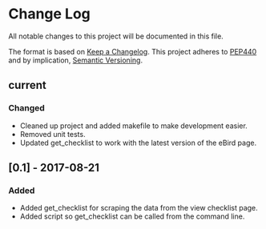 # Change Log
All notable changes to this project will be documented in this file.

The format is based on [Keep a Changelog](http://keepachangelog.com/).
This project adheres to [PEP440](https://www.python.org/dev/peps/pep-0440/)
and by implication, [Semantic Versioning](http://semver.org/).

## current
### Changed
- Cleaned up project and added makefile to make development easier.
- Removed unit tests.
- Updated get_checklist to work with the latest version of the eBird page.

## [0.1] - 2017-08-21
### Added
- Added get_checklist for scraping the data from the view checklist page.
- Added script so get_checklist can be called from the command line.
